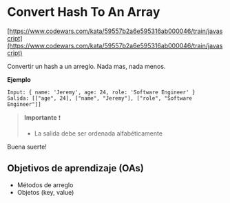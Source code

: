 # Convert Hash To An Array

[https://www.codewars.com/kata/59557b2a6e595316ab000046/train/javascript](https://www.codewars.com/kata/59557b2a6e595316ab000046/train/javascript)

Convertir un hash a un arreglo. Nada mas, nada menos.

__Ejemplo__

```
Input: { name: 'Jeremy', age: 24, role: 'Software Engineer' }
Salida: [["age", 24], ["name", "Jeremy"], ["role", "Software Engineer"]]
```

> __Importante__ ❗
>
> - La salida debe ser ordenada alfabéticamente

Buena suerte!

## Objetivos de aprendizaje (OAs)

- Métodos de arreglo
- Objetos (key, value)
